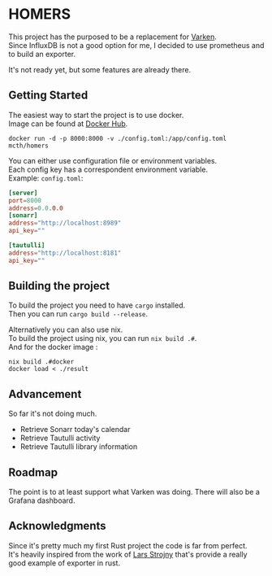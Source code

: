 # HOMERS

This project has the purposed to be a replacement for [Varken](https://github.com/Boerderij/Varken).   
Since InfluxDB is not a good option for me, I decided to use prometheus and to build an exporter. 

It's not ready yet, but some features are already there. 

## Getting Started

The easiest way to start the project is to use docker.  
Image can be found at [Docker Hub](https://hub.docker.com/repository/docker/mcth/homers). 

``` 
docker run -d -p 8000:8000 -v ./config.toml:/app/config.toml mcth/homers
```
You can either use configuration file or environment variables.   
Each config key has a correspondent environment variable.  
Example: `config.toml`:
```toml
[server]
port=8000
address=0.0.0.0
[sonarr]
address="http://localhost:8989"
api_key=""

[tautulli]
address="http://localhost:8181"
api_key=""
```

## Building the project 

To build the project you need to have `cargo` installed.  
Then you can run `cargo build --release`. 

Alternatively you can also use nix.  
To build the project using nix, you can run `nix build .#`.   
And for the docker image : 
```
nix build .#docker
docker load < ./result
```

## Advancement

So far it's not doing much.   
- Retrieve Sonarr today's calendar
- Retrieve Tautulli activity
- Retrieve Tautulli library information

## Roadmap

The point is to at least support what Varken was doing. 
There will also be a Grafana dashboard. 


## Acknowledgments

Since it's pretty much my first Rust project the code is far from perfect.  
It's heavily inspired from the work of [Lars Strojny](https://github.com/lstrojny/prometheus-weathermen) that's provide a really good example of exporter in rust.  
